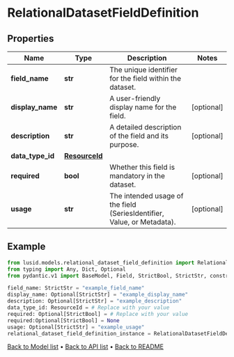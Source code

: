 # RelationalDatasetFieldDefinition

## Properties
Name | Type | Description | Notes
------------ | ------------- | ------------- | -------------
**field_name** | **str** | The unique identifier for the field within the dataset. | 
**display_name** | **str** | A user-friendly display name for the field. | [optional] 
**description** | **str** | A detailed description of the field and its purpose. | [optional] 
**data_type_id** | [**ResourceId**](ResourceId.md) |  | 
**required** | **bool** | Whether this field is mandatory in the dataset. | [optional] 
**usage** | **str** | The intended usage of the field (SeriesIdentifier, Value, or Metadata). | [optional] 
## Example

```python
from lusid.models.relational_dataset_field_definition import RelationalDatasetFieldDefinition
from typing import Any, Dict, Optional
from pydantic.v1 import BaseModel, Field, StrictBool, StrictStr, constr

field_name: StrictStr = "example_field_name"
display_name: Optional[StrictStr] = "example_display_name"
description: Optional[StrictStr] = "example_description"
data_type_id: ResourceId = # Replace with your value
required: Optional[StrictBool] = # Replace with your value
required:Optional[StrictBool] = None
usage: Optional[StrictStr] = "example_usage"
relational_dataset_field_definition_instance = RelationalDatasetFieldDefinition(field_name=field_name, display_name=display_name, description=description, data_type_id=data_type_id, required=required, usage=usage)

```

[Back to Model list](../README.md#documentation-for-models) &#8226; [Back to API list](../README.md#documentation-for-api-endpoints) &#8226; [Back to README](../README.md)

